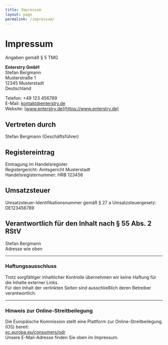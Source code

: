 ```yaml
---
title: Impressum
layout: page
permalink: /impressum/
---
```


# Impressum

Angaben gemäß § 5 TMG

**Enterstry GmbH**  
Stefan Bergmann  
Musterstraße 1  
12345 Musterstadt  
Deutschland

Telefon: +49 123 456789  
E-Mail: kontakt@enterstry.de  
Website: [www.enterstry.de](https://www.enterstry.de)

## Vertreten durch  
Stefan Bergmann (Geschäftsführer)

## Registereintrag  
Eintragung im Handelsregister  
Registergericht: Amtsgericht Musterstadt  
Handelsregisternummer: HRB 123456

## Umsatzsteuer  
Umsatzsteuer-Identifikationsnummer gemäß § 27 a Umsatzsteuergesetz:  
DE123456789

## Verantwortlich für den Inhalt nach § 55 Abs. 2 RStV  
Stefan Bergmann  
Adresse wie oben

---

### Haftungsausschluss

Trotz sorgfältiger inhaltlicher Kontrolle übernehmen wir keine Haftung für die Inhalte externer Links.  
Für den Inhalt der verlinkten Seiten sind ausschließlich deren Betreiber verantwortlich.

---

### Hinweis zur Online-Streitbeilegung

Die Europäische Kommission stellt eine Plattform zur Online-Streitbeilegung (OS) bereit:  
[ec.europa.eu/consumers/odr](https://ec.europa.eu/consumers/odr)  
Unsere E-Mail-Adresse finden Sie oben im Impressum.

